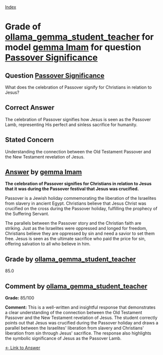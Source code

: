 
[Index](../../../../index.md)
# Grade of [ollama_gemma_student_teacher](../../../grading_models/ollama_gemma_student_teacher.md) for model [gemma Imam](../../../answering_models/gemma_Imam.md) for question [Passover Significance](../../../questions/Passover_Significance.md)

## Question [Passover Significance](../../../questions/Passover_Significance.md)
What does the celebration of Passover signify for Christians in relation to Jesus?

## Correct Answer
The celebration of Passover signifies how Jesus is seen as the Passover Lamb, representing His perfect and sinless sacrifice for humanity.

## Stated Concern
Understanding the connection between the Old Testament Passover and the New Testament revelation of Jesus.

## [Answer](../Passover_Significance.md) by [gemma Imam](../../../answering_models/gemma_Imam.md)
**The celebration of Passover signifies for Christians in relation to Jesus that it was during the Passover festival that Jesus was crucified.**

Passover is a Jewish holiday commemorating the liberation of the Israelites from slavery in ancient Egypt. Christians believe that Jesus Christ was crucified on the cross during the Passover holiday, fulfilling the prophecy of the Suffering Servant.

The parallels between the Passover story and the Christian faith are striking. Just as the Israelites were oppressed and longed for freedom, Christians believe they are oppressed by sin and need a savior to set them free. Jesus is seen as the ultimate sacrifice who paid the price for sin, offering salvation to all who believe in him.

## Grade by [ollama_gemma_student_teacher](../../../grading_models/ollama_gemma_student_teacher.md)
85.0

## Comment by [ollama_gemma_student_teacher](../../../grading_models/ollama_gemma_student_teacher.md)
**Grade:** 85/100

**Comment:** This is a well-written and insightful response that demonstrates a clear understanding of the connection between the Old Testament Passover and the New Testament revelation of Jesus. The student correctly points out that Jesus was crucified during the Passover holiday and draws a parallel between the Israelites' liberation from slavery and Christians' liberation from sin through Jesus' sacrifice. The response also highlights the symbolic significance of Jesus as the Passover Lamb.

[&lt;- Link to Answer](../Passover_Significance.md)
